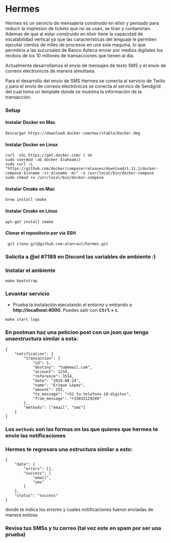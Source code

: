 # Hermes

Hermes es un servicio de mensajeria construido en elixir y pensado para reducir la impresion de tickets que no se usan, se tiran y contaminan. Ademas de que al estar construido en elixir tiene la capacidad de escalabilidad vertical ya que las caracteristicas del lenguaje le permiten ejecutar cientos de miles de procesos en una sola maquina, lo que permitiria a las sucursales de Banco Azteca enviar por medios digitales los recibos de los 10 millones de transacciones que tienen al día.

Actualmente desarrollamos el envio de mensajes de texto SMS y el envío de correos electronicos de manera simultaea.

Para el desarrollo del envio de SMS Hermes se conecta al servicio de Twilio y para el envio de correos electrónicos se conecta al servico de Sendgrid del cual toma un template donde se muestra la información de la transacción.

### Setup

#### Instalar Docker en Mac

```shell
Descargar https://download.docker.com/mac/stable/Docker.dmg
```

#### Instalar Docker en Linux

```shell
curl -sSL https://get.docker.com/ | sh
sudo usermod -aG docker $(whoami)
sudo curl -L "https://github.com/docker/compose/releases/download/1.11.2/docker-compose-$(uname -s)-$(uname -m)" -o /usr/local/bin/docker-compose
sudo chmod +x /usr/local/bin/docker-compose

```

#### Instalar Cmake en Mac

```shell
brew install cmake
```

#### Instalar Cmake en Linux

```shell
apt-get install cmake
```

#### Clonar el repositorio por via SSH


```shell
 git clone git@github.com:alanraul/hermes.git
```

### Solicita a @el #7189 en Discord las variables de ambiente :)


### Instalar el ambiente

```shell
make bootstrap
```

### Levantar servicio

- Prueba la instalación ejecutando el entorno y entrando a **http://localhost:4000**. Puedes salir con **<kbd>Ctrl</kbd> + <kbd>c</kbd>**.

```shell
make start logs
```


### En postman haz una peticion post con un json que tenga unaestructura similar a esta:

```shell
{
	"notification": {
		"transaction": {
			"id": 1,
			"destiny": "tu@email.com",
			"account": 1234,
			"reference": 3534,
			"date": "2019-08-24",
			"name": "Erique López",
			"amount": 255,
			"to_message": "+52 tu-telefono-10-digitos",
			"from_message": "+15032129249"
		},
		"methods": ["email", "sms"] 
	}
}
```
### Los ```methods``` son las formas en las que quieres que hermes te envie las notificaciones

### Hermes te regresara una estructura similar a esto: 

```shell
{
    "data": {
        "errors": [],
        "success": [
            "email",
            "sms"
        ]
    },
    "status": "success"
}
```
donde te indica los errores y cuales notificaciones fueron enviadas de manera exitosa

### Revisa tus  SMSs y tu correo (tal vez este en spam por ser una prueba)